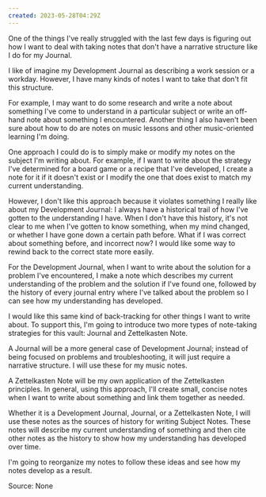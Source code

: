 ```yaml
---
created: 2023-05-28T04:29Z
---
```


One of the things I've really struggled with the last few days is figuring out how I want to deal with taking notes that don't have a narrative structure like I do for my Journal.

I like of imagine my Development Journal as describing a work session or a workday. However, I have many kinds of notes I want to take that don't fit this structure.

For example, I may want to do some research and write a note about something I've come to understand in a particular subject or write an off-hand note about something I encountered. Another thing I also haven't been sure about how to do are notes on music lessons and other music-oriented learning I'm doing.

One approach I could do is to simply make or modify my notes on the subject I'm writing about. For example, if I want to write about the strategy I've determined for a board game or a recipe that I've developed, I create a note for it if it doesn't exist or I modify the one that does exist to match my current understanding.

However, I don't like this approach because it violates something I really like about my Development Journal: I always have a historical trail of how I've gotten to the understanding I have. When I don't have this history, it's not clear to me when I've gotten to know something, when my mind changed, or whether I have gone down a certain path before. What if I was correct about something before, and incorrect now? I would like some way to rewind back to the correct state more easily.

For the Development Journal, when I want to write about the solution for a problem I've encountered, I make a note which describes my current understanding of the problem and the solution if I've found one, followed by the history of every journal entry where I've talked about the problem so I can see how my understanding has developed.

I would like this same kind of back-tracking for other things I want to write about. To support this, I'm going to introduce two more types of note-taking strategies for this vault: Journal and Zettelkasten Note.

A Journal will be a more general case of Development Journal; instead of being focused on problems and troubleshooting, it will just require a narrative structure. I will use these for my music notes.

A Zettelkasten Note will be my own application of the Zettelkasten principles. In general, using this approach, I'll create small, concise notes when I want to write about something and link them together as needed.

Whether it is a Development Journal, Journal, or a Zettelkasten Note, I will use these notes as the sources of history for writing Subject Notes. These notes will describe my current understanding of something and then cite other notes as the history to show how my understanding has developed over time.

I'm going to reorganize my notes to follow these ideas and see how my notes develop as a result.

Source: None
